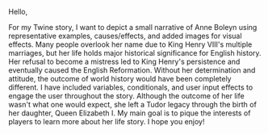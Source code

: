 Hello,

For my Twine story, I want to depict a small narrative of Anne Boleyn using representative examples, causes/effects, and added images for visual effects. Many people overlook her name due to King Henry VIII's multiple marriages, but her life holds major historical significance for English history. Her refusal to become a mistress led to King Henry's persistence and eventually caused the English Reformation. Without her determination and attitude, the outcome of world history would have been completely different. I have included variables, conditionals, and user input effects to engage the user throughout the story. Although the outcome of her life wasn't what one would expect, she left a Tudor legacy through the birth of her daughter, Queen Elizabeth I. My main goal is to pique the interests of players to learn more about her life story. I hope you enjoy!

